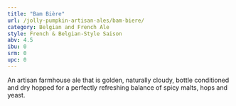 ```yaml
---
title: "Bam Bière"
url: /jolly-pumpkin-artisan-ales/bam-biere/
category: Belgian and French Ale
style: French & Belgian-Style Saison
abv: 4.5
ibu: 0
srm: 0
upc: 0
---
```

An artisan farmhouse ale that is golden, naturally cloudy, bottle conditioned and dry hopped for a perfectly refreshing balance of spicy malts, hops and yeast.
